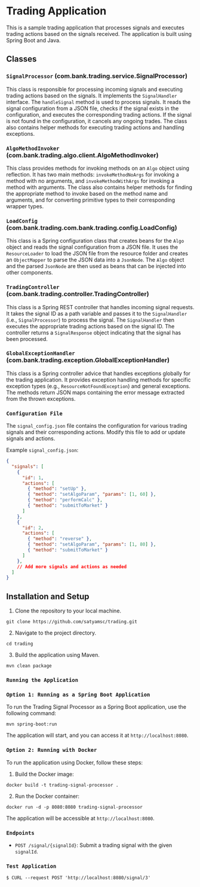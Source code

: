 # Trading Application

This is a sample trading application that processes signals and executes trading actions based on the signals received. The application is built using Spring Boot and Java.

## Classes

### `SignalProcessor` (com.bank.trading.service.SignalProcessor)

This class is responsible for processing incoming signals and executing trading actions based on the signals. It implements the `SignalHandler` interface. The `handleSignal` method is used to process signals. It reads the signal configuration from a JSON file, checks if the signal exists in the configuration, and executes the corresponding trading actions. If the signal is not found in the configuration, it cancels any ongoing trades. The class also contains helper methods for executing trading actions and handling exceptions.

### `AlgoMethodInvoker` (com.bank.trading.algo.client.AlgoMethodInvoker)

This class provides methods for invoking methods on an `Algo` object using reflection. It has two main methods: `invokeMethodNoArgs` for invoking a method with no arguments, and `invokeMethodWithArgs` for invoking a method with arguments. The class also contains helper methods for finding the appropriate method to invoke based on the method name and arguments, and for converting primitive types to their corresponding wrapper types.

### `LoadConfig` (com.bank.trading.com.bank.trading.config.LoadConfig)

This class is a Spring configuration class that creates beans for the `Algo` object and reads the signal configuration from a JSON file. It uses the `ResourceLoader` to load the JSON file from the resource folder and creates an `ObjectMapper` to parse the JSON data into a `JsonNode`. The `Algo` object and the parsed `JsonNode` are then used as beans that can be injected into other components.

### `TradingController` (com.bank.trading.controller.TradingController)

This class is a Spring REST controller that handles incoming signal requests. It takes the signal ID as a path variable and passes it to the `SignalHandler` (i.e., `SignalProcessor`) to process the signal. The `SignalHandler` then executes the appropriate trading actions based on the signal ID. The controller returns a `SignalResponse` object indicating that the signal has been processed.

### `GlobalExceptionHandler` (com.bank.trading.exception.GlobalExceptionHandler)

This class is a Spring controller advice that handles exceptions globally for the trading application. It provides exception handling methods for specific exception types (e.g., `ResourceNotFoundException`) and general exceptions. The methods return JSON maps containing the error message extracted from the thrown exceptions.

### `Configuration File`

The `signal_config.json` file contains the configuration for various trading signals and their corresponding actions. Modify this file to add or update signals and actions.

Example `signal_config.json`:
```json
{
  "signals": [
    {
      "id": 1,
      "actions": [
        { "method": "setUp" },
        { "method": "setAlgoParam", "params": [1, 60] },
        { "method": "performCalc" },
        { "method": "submitToMarket" }
      ]
    },
    {
      "id": 2,
      "actions": [
        { "method": "reverse" },
        { "method": "setAlgoParam", "params": [1, 80] },
        { "method": "submitToMarket" }
      ]
    },
    // Add more signals and actions as needed
  ]
}
```

## Installation and Setup

1. Clone the repository to your local machine.

```
git clone https://github.com/satyamsc/trading.git
```

2. Navigate to the project directory.

```
cd trading
```

3. Build the application using Maven.

```
mvn clean package
```

### `Running the Application`

### `Option 1: Running as a Spring Boot Application`

To run the Trading Signal Processor as a Spring Boot application, use the following command:

```
mvn spring-boot:run
```

The application will start, and you can access it at `http://localhost:8080`.

### `Option 2: Running with Docker`

To run the application using Docker, follow these steps:

1. Build the Docker image:

```
docker build -t trading-signal-processor .
```

2. Run the Docker container:

```
docker run -d -p 8080:8080 trading-signal-processor
```

The application will be accessible at `http://localhost:8080`.

### `Endpoints`

- `POST /signal/{signalId}`: Submit a trading signal with the given `signalId`.

### `Test Application`
```
$ CURL --request POST 'http://localhost:8080/signal/3'
```